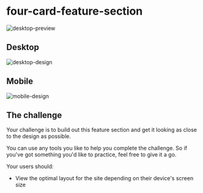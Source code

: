 # four-card-feature-section
![desktop-preview](https://github.com/ioddgamers/four-card-feature-section/assets/25953991/069f49de-436f-46c6-8037-af90cf8900e4)

## Desktop
![desktop-design](https://github.com/ioddgamers/four-card-feature-section/assets/25953991/7582dc7d-c786-42f6-b982-10bb4be98532)


## Mobile
![mobile-design](https://github.com/ioddgamers/four-card-feature-section/assets/25953991/012cdf2e-1bee-4bfc-84b9-04e5f1520704)


## The challenge

Your challenge is to build out this feature section and get it looking as close to the design as possible.

You can use any tools you like to help you complete the challenge. So if you've got something you'd like to practice, feel free to give it a go.

Your users should:

- View the optimal layout for the site depending on their device's screen size
